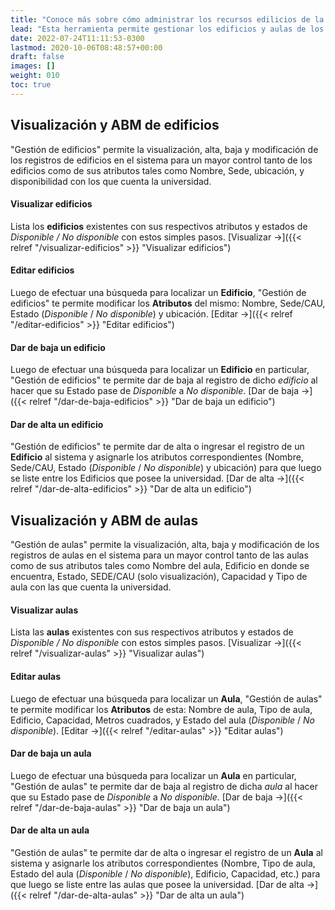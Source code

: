 ```yaml
---
title: "Conoce más sobre cómo administrar los recursos edilicios de la Universidad."
lead: "Esta herramienta permite gestionar los edificios y aulas de los que dispone la universidad para tener un mayor control de estos recursos."
date: 2022-07-24T11:11:53-0300
lastmod: 2020-10-06T08:48:57+00:00
draft: false
images: []
weight: 010
toc: true
---
```



## Visualización y ABM de edificios

"Gestión de edificios" permite la visualización, alta, baja y modificación de los registros de edificios en el sistema para un mayor control tanto de los edificios como de sus atributos tales como Nombre, Sede, ubicación, y disponibilidad con los que cuenta la universidad.

#### Visualizar edificios

Lista los **edificios** existentes con sus respectivos atributos y estados de *Disponible / No disponible* con estos simples pasos. [Visualizar →]({{< relref "/visualizar-edificios" >}} "Visualizar edificios")


#### Editar edificios

Luego de efectuar una búsqueda para localizar un **Edificio**, "Gestión de edificios" te permite modificar los **Atributos** del mismo: Nombre, Sede/CAU, Estado (*Disponible* / *No disponible*) y ubicación. [Editar →]({{< relref "/editar-edificios" >}} "Editar edificios")

#### Dar de baja un edificio

Luego de efectuar una búsqueda para localizar un **Edificio** en particular, "Gestión de edificios" te permite dar de baja al registro de dicho *edificio* al hacer que su Estado pase de *Disponible* a *No disponible*. [Dar de baja →]({{< relref "/dar-de-baja-edificios" >}} "Dar de baja un edificio")

#### Dar de alta un edificio

"Gestión de edificios" te permite dar de alta o ingresar el registro de un **Edificio** al sistema y asignarle los atributos correspondientes (Nombre, Sede/CAU, Estado (*Disponible* / *No disponible*) y ubicación) para que luego se liste entre los Edificios que posee la universidad. [Dar de alta →]({{< relref "/dar-de-alta-edificios" >}} "Dar de alta un edificio")

## Visualización y ABM de aulas

"Gestión de aulas" permite la visualización, alta, baja y modificación de los registros de aulas en el sistema para un mayor control tanto de las aulas como de sus atributos tales como Nombre del aula, Edificio en donde se encuentra, Estado, SEDE/CAU (solo visualización), Capacidad y Tipo de aula con las que cuenta la universidad.

#### Visualizar aulas

Lista las **aulas** existentes con sus respectivos atributos y estados de *Disponible / No disponible* con estos simples pasos. [Visualizar →]({{< relref "/visualizar-aulas" >}} "Visualizar aulas")

#### Editar aulas

Luego de efectuar una búsqueda para localizar un **Aula**, "Gestión de aulas" te permite modificar los **Atributos** de esta: Nombre de aula, Tipo de aula, Edificio, Capacidad, Metros cuadrados, y Estado del aula (*Disponible* / *No disponible*). [Editar →]({{< relref "/editar-aulas" >}} "Editar aulas")

#### Dar de baja un aula

Luego de efectuar una búsqueda para localizar un **Aula** en particular, "Gestión de aulas" te permite dar de baja al registro de dicha *aula* al hacer que su Estado pase de *Disponible* a *No disponible*. [Dar de baja →]({{< relref "/dar-de-baja-aulas" >}} "Dar de baja un aula")

#### Dar de alta un aula

"Gestión de aulas" te permite dar de alta o ingresar el registro de un **Aula** al sistema y asignarle los atributos correspondientes (Nombre, Tipo de aula, Estado del aula (*Disponible* / *No disponible*), Edificio, Capacidad, etc.) para que luego se liste entre las aulas que posee la universidad. [Dar de alta →]({{< relref "/dar-de-alta-aulas" >}} "Dar de alta un aula")



